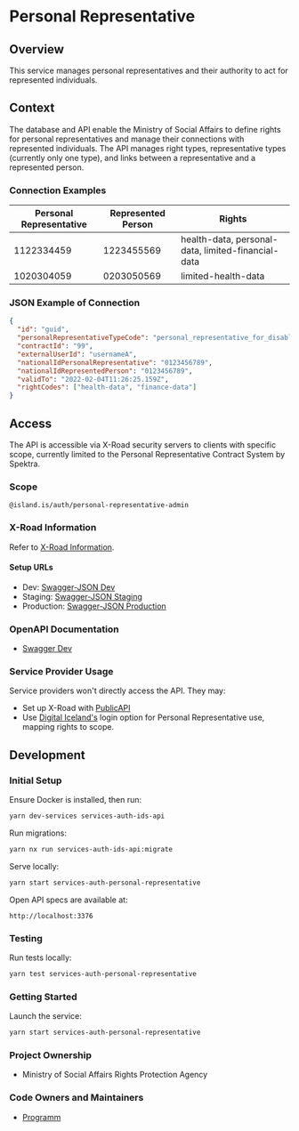 # Personal Representative

## Overview

This service manages personal representatives and their authority to act for represented individuals.

## Context

The database and API enable the Ministry of Social Affairs to define rights for personal representatives and manage their connections with represented individuals. The API manages right types, representative types (currently only one type), and links between a representative and a represented person.

### Connection Examples

| **Personal Representative** | **Represented Person** | **Rights**                                         |
| --------------------------- | ---------------------- | -------------------------------------------------- |
| 1122334459                  | 1223455569             | health-data, personal-data, limited-financial-data |
| 1020304059                  | 0203050569             | limited-health-data                                |

### JSON Example of Connection

```json
{
  "id": "guid",
  "personalRepresentativeTypeCode": "personal_representative_for_disabled_person",
  "contractId": "99",
  "externalUserId": "usernameA",
  "nationalIdPersonalRepresentative": "0123456789",
  "nationalIdRepresentedPerson": "0123456789",
  "validTo": "2022-02-04T11:26:25.159Z",
  "rightCodes": ["health-data", "finance-data"]
}
```

## Access

The API is accessible via X-Road security servers to clients with specific scope, currently limited to the Personal Representative Contract System by Spektra.

### Scope

```text
@island.is/auth/personal-representative-admin
```

### X-Road Information

Refer to [X-Road Information](https://docs.devland.is/technical-overview/x-road/x-road-system-requirements).

#### Setup URLs

- Dev: [Swagger-JSON Dev](https://personal-representative-xrd.internal.dev01.devland.is/swagger-json)
- Staging: [Swagger-JSON Staging](https://personal-representative-xrd.internal.staging01.devland.is/swagger-json)
- Production: [Swagger-JSON Production](https://personal-representative-xrd.internal.innskra.island.is/swagger-json)

### OpenAPI Documentation

- [Swagger Dev](https://personal-representative-xrd.dev01.devland.is/swagger)

### Service Provider Usage

Service providers won't directly access the API. They may:

- Set up X-Road with [PublicAPI](https://docs.devland.is/apps/services/auth/personal-representative-public)
- Use [Digital Iceland's](https://www.notion.so/Identity-Server-Integration-afde614a247e4b9da4731b2ace1115cd) login option for Personal Representative use, mapping rights to scope.

## Development

### Initial Setup

Ensure Docker is installed, then run:

```bash
yarn dev-services services-auth-ids-api
```

Run migrations:

```bash
yarn nx run services-auth-ids-api:migrate
```

Serve locally:

```bash
yarn start services-auth-personal-representative
```

Open API specs are available at:

```text
http://localhost:3376
```

### Testing

Run tests locally:

```bash
yarn test services-auth-personal-representative
```

### Getting Started

Launch the service:

```bash
yarn start services-auth-personal-representative
```

### Project Ownership

- Ministry of Social Affairs Rights Protection Agency

### Code Owners and Maintainers

- [Programm](https://github.com/orgs/island-is/teams/programm/members)

